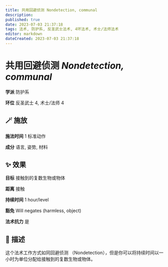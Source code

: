 ```yaml
---
title: 共用回避侦测 Nondetection, communal
description: 
published: true
date: 2023-07-03 21:37:18
tags: 法术, 防护系, 反圣武士法术, 4环法术, 术士/法师法术
editor: markdown
dateCreated: 2023-07-03 21:37:18
---
```


# **共用回避侦测** *Nondetection, communal*

**学派** 防护系 

**环位** 反圣武士 4, 术士/法师 4

## 🪄 施放

**施法时间** 1 标准动作

**成分** 语言, 姿势, 材料

## ✨ 效果 

**目标** 接触到的复数生物或物体 

**距离** 接触  

**持续时间** 1 hour/level 

**豁免** Will negates (harmless, object)

**法术抗力** 是

## 📖 描述

这个法术工作方式如同回避侦测 （Nondetection），但是你可以将持续时间以一小时为单位分配给接触到的复数生物或物体。
    